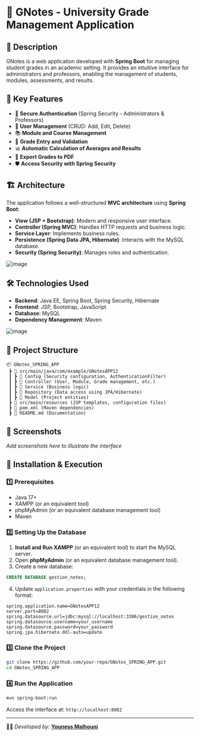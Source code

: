 # 📘 GNotes - University Grade Management Application

## 📌 Description
GNotes is a web application developed with **Spring Boot** for managing student grades in an academic setting. It provides an intuitive interface for administrators and professors, enabling the management of students, modules, assessments, and results.

## 🚀 Key Features
- 🔐 **Secure Authentication** (Spring Security - Administrators & Professors)
- 🏫 **User Management** (CRUD: Add, Edit, Delete)
- 📚 **Module and Course Management**
- 📝 **Grade Entry and Validation**
- 📊 **Automatic Calculation of Averages and Results**
- 📄 **Export Grades to PDF**
- 🛡️ **Access Security with Spring Security**

## 🏗️ Architecture
The application follows a well-structured **MVC architecture** using **Spring Boot**:
- **View (JSP + Bootstrap)**: Modern and responsive user interface.
- **Controller (Spring MVC)**: Handles HTTP requests and business logic.
- **Service Layer**: Implements business rules.
- **Persistence (Spring Data JPA, Hibernate)**: Interacts with the MySQL database.
- **Security (Spring Security)**: Manages roles and authentication.

![image](https://github.com/user-attachments/assets/b4d635a2-41fe-4651-853b-0e8b496ef92e)

## 🛠️ Technologies Used
- **Backend**: Java EE, Spring Boot, Spring Security, Hibernate
- **Frontend**: JSP, Bootstrap, JavaScript
- **Database**: MySQL
- **Dependency Management**: Maven

![image](https://github.com/user-attachments/assets/c1410224-3d3c-479d-a4e5-1b3402ad7746)

## 📂 Project Structure
```
📦 GNotes_SPRING_APP
 ┣ 📂 src/main/java/com/example/GNotesAPP12
 ┃ ┣ 📂 Config (Security configuration, AuthenticationFilter)
 ┃ ┣ 📂 Controller (User, Module, Grade management, etc.)
 ┃ ┣ 📂 Service (Business logic)
 ┃ ┣ 📂 Repository (Data access using JPA/Hibernate)
 ┃ ┣ 📂 Model (Project entities)
 ┣ 📂 src/main/resources (JSP templates, configuration files)
 ┣ 📜 pom.xml (Maven dependencies)
 ┣ 📜 README.md (Documentation)
```

## 📸 Screenshots
_Add screenshots here to illustrate the interface_

## 🏁 Installation & Execution
### 1️⃣ Prerequisites
- Java 17+
- XAMPP (or an equivalent tool)
- phpMyAdmin (or an equivalent database management tool)
- Maven

### 2️⃣ Setting Up the Database
1. **Install and Run XAMPP** (or an equivalent tool) to start the MySQL server.
2. Open **phpMyAdmin** (or an equivalent database management tool).
3. Create a new database:
```sql
CREATE DATABASE gestion_notes;
```
4. Update `application.properties` with your credentials in the following format:
```properties
spring.application.name=GNotesAPP12
server.port=8082
spring.datasource.url=jdbc:mysql://localhost:3306/gestion_notes
spring.datasource.username=your_username
spring.datasource.password=your_password
spring.jpa.hibernate.ddl-auto=update
```

### 3️⃣ Clone the Project
```bash
git clone https://github.com/your-repo/GNotes_SPRING_APP.git
cd GNotes_SPRING_APP
```

### 4️⃣ Run the Application
```bash
mvn spring-boot:run
```
Access the interface at: `http://localhost:8082`

---
👨‍💻 *Developed by:* [**Youness Malhouni**](https://www.linkedin.com/in/youness-malhouni/)  


